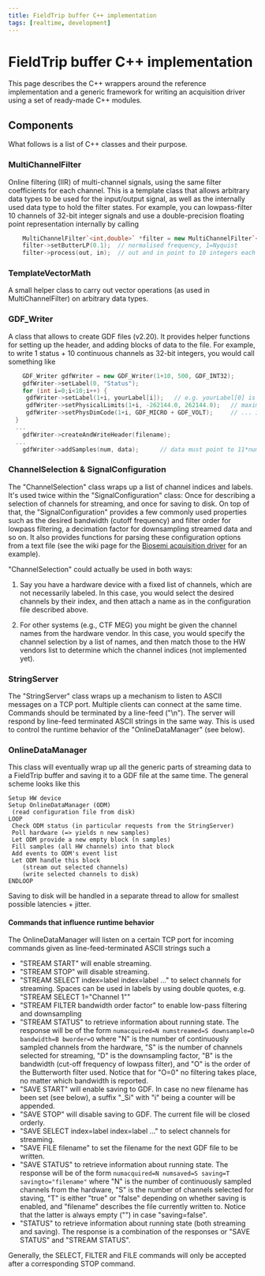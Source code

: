 ```yaml
---
title: FieldTrip buffer C++ implementation
tags: [realtime, development]
---
```


# FieldTrip buffer C++ implementation

This page describes the C++ wrappers around the reference implementation and a generic framework for writing an acquisition driver using a set of ready-made C++ modules.

## Components

What follows is a list of C++ classes and their purpose.

### MultiChannelFilter

Online filtering (IIR) of multi-channel signals, using the same filter coefficients for each channel.
This is a template class that allows arbitrary data types to be used for the input/output signal, as well
as the internally used data type to hold the filter states. For example, you can lowpass-filter 10 channels of
32-bit integer signals and use a double-precision floating point representation internally by calling

```cpp
    MultiChannelFilter`<int,double>` *filter = new MultiChannelFilter`<int,double>`(10, 4);  // 4th-order filter
    filter->setButterLP(0.1);  // normalised frequency, 1=Nyquist
    filter->process(out, in);  // out and in point to 10 integers each (=one sample)
```

### TemplateVectorMath

A small helper class to carry out vector operations (as used in MultiChannelFilter) on arbitrary data types.

### GDF_Writer

A class that allows to create GDF files (v2.20). It provides helper functions for setting up the header,
and adding blocks of data to the file. For example, to write 1 status + 10 continuous channels as 32-bit
integers, you would call something like

```cpp
    GDF_Writer gdfWriter = new GDF_Writer(1+10, 500, GDF_INT32);
    gdfWriter->setLabel(0, "Status");
    for (int i=0;i<10;i++) {
     gdfWriter->setLabel(1+i, yourLabel[i]);   // e.g. yourLabel[0] is label of first cont. channel
     gdfWriter->setPhysicalLimits(1+i, -262144.0, 262144.0);   // maximum physical value = 262144 ...
     gdfWriter->setPhysDimCode(1+i, GDF_MICRO + GDF_VOLT);     // ... in units of microVolt
  }
  ...
    gdfWriter->createAndWriteHeader(filename);
  ...
    gdfWriter->addSamples(num, data);      // data must point to 11*num integer values
```

### ChannelSelection & SignalConfiguration

The "ChannelSelection" class wraps up a list of channel indices and labels. It's used twice within
the "SignalConfiguration" class: Once for describing a selection of channels for streaming, and once for saving
to disk. On top of that, the "SignalConfiguration" provides a few commonly used properties such as the desired
bandwidth (cutoff frequency) and filter order for lowpass filtering, a decimation factor for downsampling streamed
data and so on. It also provides functions for parsing these configuration options from a text file (see the
wiki page for the [Biosemi acquisition driver](/development/realtime/biosemi) for an example).

"ChannelSelection" could actually be used in both ways:

1.  Say you have a hardware device with a fixed list of channels, which are not necessarily labeled. In this case, you would select the desired channels by their index, and then attach a name as in the configuration file described above.

2.  For other systems (e.g., CTF MEG) you might be given the channel names from the hardware vendor. In this case, you would specify the channel selection by a list of names, and then match those to the HW vendors list to determine which the channel indices (not implemented yet).

### StringServer

The "StringServer" class wraps up a mechanism to listen to ASCII messages on a TCP port. Multiple clients can connect
at the same time. Commands should be terminated by a line-feed ("\n"). The server will respond by line-feed terminated
ASCII strings in the same way. This is used to control the runtime behavior of the "OnlineDataManager" (see below).

### OnlineDataManager

This class will eventually wrap up all the generic parts of streaming data to a FieldTrip buffer
and saving it to a GDF file at the same time. The general scheme looks like this

    Setup HW device
    Setup OnlineDataManager (ODM)
     (read configuration file from disk)
    LOOP
     Check ODM status (in particular requests from the StringServer)
     Poll hardware (=> yields n new samples)
     Let ODM provide a new empty block (n samples)
     Fill samples (all HW channels) into that block
     Add events to ODM's event list
     Let ODM handle this block
        (stream out selected channels)
        (write selected channels to disk)
    ENDLOOP

Saving to disk will be handled in a separate thread to allow for smallest possible latencies + jitter.

#### Commands that influence runtime behavior

The OnlineDataManager will listen on a certain TCP port for incoming commands given as line-feed-terminated ASCII strings such a

- "STREAM START" will enable streaming.
- "STREAM STOP" will disable streaming.
- "STREAM SELECT index=label index=label ..." to select channels for streaming. Spaces can be used in labels by using double quotes, e.g. "STREAM SELECT 1="Channel 1""
- "STREAM FILTER bandwidth order factor" to enable low-pass filtering and downsampling
- "STREAM STATUS" to retrieve information about running state. The response will be of the form `numacquired=N numstreamed=S downsample=D bandwidth=B bworder=O` where "N" is the number of continuously sampled channels from the hardware, "S" is the number of channels selected for streaming, "D" is the downsampling factor, "B" is the bandwidth (cut-off frequency of lowpass filter), and "O" is the order of the Butterworth filter used. Notice that for "O=0" no filtering takes place, no matter which bandwidth is reported.
- "SAVE START" will enable saving to GDF. In case no new filename has been set (see below), a suffix "\_Si" with "i" being a counter will be appended.
- "SAVE STOP" will disable saving to GDF. The current file will be closed orderly.
- "SAVE SELECT index=label index=label ..." to select channels for streaming.
- "SAVE FILE filename" to set the filename for the next GDF file to be written.
- "SAVE STATUS" to retrieve information about running state. The response will be of the form `numacquired=N numsaved=S saving=T savingto="filename"` where "N" is the number of continuously sampled channels from the hardware, "S" is the number of channels selected for staving, "T" is either "true" or "false" depending on whether saving is enabled, and "filename" describes the file currently written to. Notice that the latter is always empty ("") in case "saving=false".
- "STATUS" to retrieve information about running state (both streaming and saving). The response is a combination of the responses or "SAVE STATUS" and "STREAM STATUS".

Generally, the SELECT, FILTER and FILE commands will only be accepted after a corresponding STOP command.
